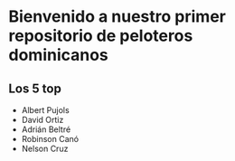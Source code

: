 # Bienvenido a nuestro primer repositorio de peloteros dominicanos

## Los 5 top

* Albert Pujols
* David Ortiz
* Adrián Beltré
* Robinson Canó
* Nelson Cruz

